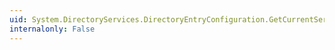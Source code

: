 ```yaml
---
uid: System.DirectoryServices.DirectoryEntryConfiguration.GetCurrentServerName
internalonly: False
---
```

